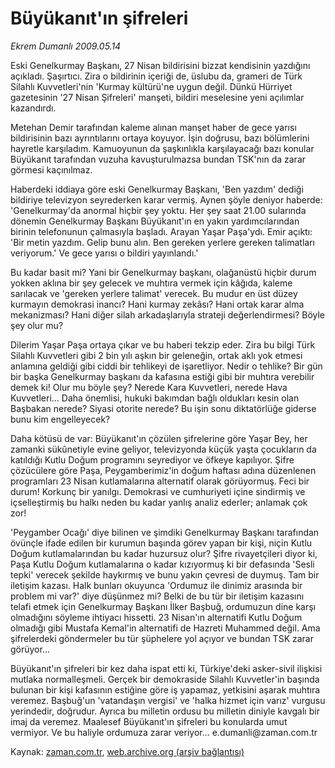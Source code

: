 # Büyükanıt'ın şifreleri

*Ekrem Dumanlı 2009.05.14*

<td class="columnist-detail">
<p>Eski Genelkurmay Başkanı, 27 Nisan bildirisini bizzat kendisinin yazdığını açıkladı. Şaşırtıcı. Zira o bildirinin içeriği de, üslubu da, grameri de Türk Silahlı Kuvvetleri'nin 'Kurmay kültürü'ne uygun değil. Dünkü Hürriyet gazetesinin '27 Nisan Şifreleri' manşeti, bildiri meselesine yeni açılımlar kazandırdı.</p>
<p>
<div id="haberMetinDiv">
<p> Metehan Demir tarafından kaleme alınan manşet haber de gece yarısı bildirisinin bazı ayrıntılarını ortaya koyuyor. İşin doğrusu, bazı bölümlerini hayretle karşıladım. Kamuoyunun da şaşkınlıkla karşılayacağı bazı konular Büyükanıt tarafından vuzuha kavuşturulmazsa bundan TSK'nın da zarar görmesi kaçınılmaz.
<p>Haberdeki iddiaya göre eski Genelkurmay Başkanı, 'Ben yazdım' dediği bildiriye televizyon seyrederken karar vermiş. Aynen şöyle deniyor haberde: 'Genelkurmay'da anormal hiçbir şey yoktu. Her şey saat 21.00 sularında dönemin Genelkurmay Başkanı Büyükanıt'ın en yakın yardımcılarından birinin telefonunun çalmasıyla başladı. Arayan Yaşar Paşa'ydı. Emir açıktı: 'Bir metin yazdım. Gelip bunu alın. Ben gereken yerlere gereken talimatları veriyorum.' Ve gece yarısı o bildiri yayınlandı.'
<p>Bu kadar basit mi? Yani bir Genelkurmay başkanı, olağanüstü hiçbir durum yokken aklına bir şey gelecek ve muhtıra vermek için kâğıda, kaleme sarılacak ve 'gereken yerlere talimat' verecek. Bu mudur en üst düzey kurmayın demokrasi inancı? Hani kurmay zekâsı? Hani ortak karar alma mekanizması? Hani diğer silah arkadaşlarıyla strateji değerlendirmesi? Böyle şey olur mu?
<p>Dilerim Yaşar Paşa ortaya çıkar ve bu haberi tekzip eder. Zira bu bilgi Türk Silahlı Kuvvetleri gibi 2 bin yılı aşkın bir geleneğin, ortak aklı yok etmesi anlamına geldiği gibi ciddi bir tehlikeyi de işaretliyor. Nedir o tehlike? Bir gün bir başka Genelkurmay başkanı da kafasına estiği gibi bir muhtıra verebilir demek ki! Olur mu böyle şey? Nerede Kara Kuvvetleri, nerede Hava Kuvvetleri... Daha önemlisi, hukuki bakımdan bağlı oldukları kesin olan Başbakan nerede? Siyasi otorite nerede? Bu işin sonu diktatörlüğe giderse bunu kim engelleyecek?
<p>Daha kötüsü de var: Büyükanıt'ın çözülen şifrelerine göre Yaşar Bey, her zamanki sükûnetiyle evine geliyor, televizyonda küçük yaşta çocukların da katıldığı Kutlu Doğum programını seyrediyor ve öfkeye kapılıyor. Şifre çözücülere göre Paşa, Peygamberimiz'in doğum haftası adına düzenlenen programları 23 Nisan kutlamalarına alternatif olarak görüyormuş. Feci bir durum! Korkunç bir yanılgı. Demokrasi ve cumhuriyeti içine sindirmiş ve içselleştirmiş bu halkı neden bu kadar yanlış analiz ederler; anlamak çok zor!
<p>'Peygamber Ocağı' diye bilinen ve şimdiki Genelkurmay Başkanı tarafından övünçle ifade edilen bir kurumun başında görev yapan bir kişi, niçin Kutlu Doğum kutlamalarından bu kadar huzursuz olur? Şifre rivayetçileri diyor ki, Paşa Kutlu Doğum kutlamalarına o kadar kızıyormuş ki bir defasında 'Sesli tepki' verecek şekilde haykırmış ve bunu yakın çevresi de duymuş. Tam bir iletişim kazası. Halk bunları okuyunca 'Ordumuz ile dinimiz arasında bir problem mi var?' diye düşünmez mi? Belki de bu tür bir iletişim kazasını telafi etmek için Genelkurmay Başkanı İlker Başbuğ, ordumuzun dine karşı olmadığını söyleme ihtiyacı hissetti. 23 Nisan'ın alternatifi Kutlu Doğum olmadığı gibi Mustafa Kemal'in alternatifi de Hazreti Muhammed değil. Ama şifrelerdeki göndermeler bu tür şüphelere yol açıyor ve bundan TSK zarar görüyor...
<p>Büyükanıt'ın şifreleri bir kez daha ispat etti ki, Türkiye'deki asker-sivil ilişkisi mutlaka normalleşmeli. Gerçek bir demokraside Silahlı Kuvvetler'in başında bulunan bir kişi kafasının estiğine göre iş yapamaz, yetkisini aşarak muhtıra veremez. Başbuğ'un 'vatandaşın vergisi' ve 'halka hizmet için varız' vurgusu yerindedir, doğrudur. Ayrıca bu milletin ordusu bu milletin diniyle kavgalı bir imaj da veremez. Maalesef Büyükanıt'ın şifreleri bu konularda umut vermiyor. Ve bu haliyle ordumuza zarar veriyor... e.dumanli@zaman.com.tr</p></p></p></p></p></p></p></div>
</p>
<a href="http://web.archive.org/web/20110107053436/mailto:e.dumanli@zaman.com.tr">
</a></td>

Kaynak: [zaman.com.tr](http://zaman.com.tr/yazar.do?yazino=847778), [web.archive.org (arşiv bağlantısı)](http://web.archive.org/web/20110107053436/http://www.zaman.com.tr/yazar.do?yazino=847778)
